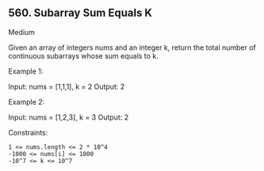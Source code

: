## 560. Subarray Sum Equals K
Medium

Given an array of integers nums and an integer k, return the total number of continuous subarrays whose sum equals to k.

 

Example 1:

Input: nums = [1,1,1], k = 2
Output: 2


Example 2:

Input: nums = [1,2,3], k = 3
Output: 2

 

Constraints:

    1 <= nums.length <= 2 * 10^4
    -1000 <= nums[i] <= 1000
    -10^7 <= k <= 10^7


